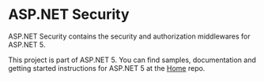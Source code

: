 ASP.NET Security
========

ASP.NET Security contains the security and authorization middlewares for ASP.NET 5.

This project is part of ASP.NET 5. You can find samples, documentation and getting started instructions for ASP.NET 5 at the [Home](https://github.com/aspnet/home) repo.
